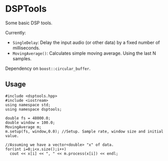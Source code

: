 # DSPTools
Some basic DSP tools.

Currently: 
- `SingleDelay`: Delay the input audio (or other data) by a fixed number of milliseconds.
- `MovingAverage()`: Calculates simple moving average. Using the last N samples.

Dependency on `boost::circular_buffer`.

## Usage
```
#include <dsptools.hpp>
#include <iostream>
using namespace std;
using namespace dsptools;

double fs = 48000.0;
double window = 100.0;
MovingAverage m;
m.setup(fs, window,0.0); //Setup. Sample rate, window size and initial value.

//Assuming we have a vector<double> "x" of data.
for(int i=0;i<x.size();i++)
  cout << x[i] << ", " << m.process(x[i]) << endl;

```
